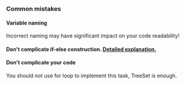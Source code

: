 ### Common mistakes

#### Variable naming
Incorrect naming may have significant impact on your code readability!  

#### Don’t complicate if-else construction. [Detailed explanation.](https://www.youtube.com/watch?v=P-UmyrbGjwE&list=PL7FuXFaDeEX1smwnp-9ri8DBpgdo7Msu2)

#### Don't complicate your code
You should not use for loop to implement this task, TreeSet is enough.
